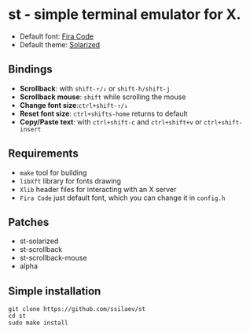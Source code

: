 # st - simple terminal emulator for X.

+ Default font: [Fira Code](https://github.com/tonsky/FiraCode)
+ Default theme: [Solarized](https://ethanschoonover.com/solarized/)

## Bindings

+ **Scrollback**: with `shift-↑/↓` or `shift-h/shift-j`
+ **Scrollback mouse**: `shift` while scrolling the mouse
+ **Change font size**:`ctrl+shift-↑/↓`
+ **Reset font size**: `ctrl+shifts-home` returns to default
+ **Copy/Paste text**: with `ctrl+shift-c` and `ctrl+shift+v` or `ctrl+shift-insert`

## Requirements

+ `make` tool for building
+ `libXft` library for fonts drawing
+ `Xlib` header files for interacting with an X server
+ `Fira Code` just default font, which you can change it in `config.h`

## Patches

+ st-solarized
+ st-scrollback
+ st-scrollback-mouse
+ alpha

## Simple installation

```
git clone https://github.com/ssilaev/st
cd st
sudo make install
```
